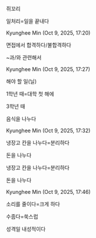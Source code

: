 쥐꼬리

일처리=일을 끝내다

Kyunghee Min (Oct 9, 2025, 17:20)

면접에서 합격하다/불합격하다

~과/와 관련해서

Kyunghee Min (Oct 9, 2025, 17:27)

해야 할 일(닐)

1학년 때=대학 첫 해에

3학년 때

음식을 나누다

Kyunghee Min (Oct 9, 2025, 17:32)

냉장고 칸을 나누다=분리하다

돈을 나누다

냉장고 칸을 나누다=분리하다

돈을 나누다

Kyunghee Min (Oct 9, 2025, 17:46)

소리를 줄이다=크게 하다

수줍다=쑥스럽

성격일 내성적이다